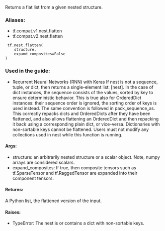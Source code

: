 Returns a flat list from a given nested structure.
### Aliases:
- tf.compat.v1.nest.flatten
- tf.compat.v2.nest.flatten

```
 tf.nest.flatten(
    structure,
    expand_composites=False
)
```
### Used in the guide:
- Recurrent Neural Networks (RNN) with Keras
If nest is not a sequence, tuple, or dict, then returns a single-element list: [nest].
In the case of dict instances, the sequence consists of the values, sorted by key to ensure deterministic behavior. This is true also for OrderedDict instances: their sequence order is ignored, the sorting order of keys is used instead. The same convention is followed in pack_sequence_as. This correctly repacks dicts and OrderedDicts after they have been flattened, and also allows flattening an OrderedDict and then repacking it back using a corresponding plain dict, or vice-versa. Dictionaries with non-sortable keys cannot be flattened.
Users must not modify any collections used in nest while this function is running.
#### Args:
- structure: an arbitrarily nested structure or a scalar object. Note, numpy arrays are considered scalars.
- expand_composites: If true, then composite tensors such as tf.SparseTensor and tf.RaggedTensor are expanded into their component tensors.
#### Returns:
A Python list, the flattened version of the input.
#### Raises:
- TypeError: The nest is or contains a dict with non-sortable keys.
